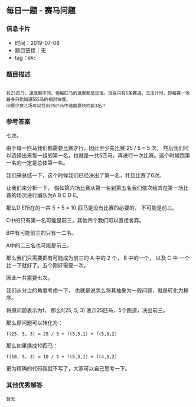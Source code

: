 ## 每日一题 - 赛马问题

### 信息卡片

- 时间：2019-07-08
- 题目链接：无
- tag：`dAc`

### 题目描述

```

有25匹马，速度都不同，但每匹马的速度都是定值。现在只有5条赛道，无法计时，即每赛一场最多只能知道5匹马的相对快慢。
问最少赛几场可以找出25匹马中速度最快的前3名？

```

### 参考答案

七次。


由于每一匹马我们都需要比赛才行，因此至少先比赛 25 / 5  = 5 次， 
然后我们可以选择出来每一组的第一名，也就是一共5匹马，再进行一次比赛。这个时候跑第一名的一定是总体第一名。

我们来总结一下，这个时候我们已经决出了第一名，并且比赛了6次。 

让我们来分析一下， 假如第六场比赛从第一名到第五名我们依次给其在第一场比赛的场次进行编队为A B C D E。

那么D E所在的一共 5 + 5 = 10 匹马是没有比赛的必要的， 不可能是前三。

C中的只有第一名可能是前三，其他四个我们可以直接舍弃。

B中有可能前三的只有一二名。

A中的二三名也可能是前三。

那么我们只需要把有可能成为前三的 A 中的 2 个， B 中的一个， 以及 C 中 一个 比一下就好了。五个刚好需要一次。

因此一共需要七次。



我们从分治的角度考虑一下， 也就是说怎么将其抽象为一般问题，就是转化为程序。

将原问题表示为f， 那么f(25, 5, 3) 表示25匹马，5个跑道，决出前三。

那么原问题可以转化为：

```
f(25, 5, 3) = 25 / 5 + f(5,5,1) + f(5,5,2)

```

那么如果换成10匹马：

```
f(10, 5, 3) = 10 / 5 + f(5,5,1) + f(4,5,2)

```

更为精确的代码我就不写了，大家可以自己思考一下。

### 其他优秀解答

```
暂无
```